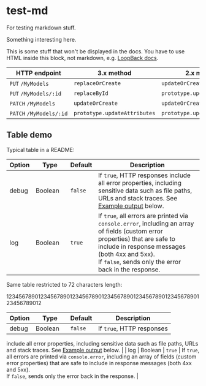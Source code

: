 # test-md
For testing markdown stuff.


Something interesting here.

<div class="gh-only">
<p>This is some stuff that won't be displayed in the docs.
You have to use HTML inside this block, not markdown, e.g. 
<a href="http://loopback.io/docs">LoopBack docs</a>.</p>
</div>

| HTTP endpoint | 3.x method | 2.x method |
|---|---|---|
| `PUT`&nbsp;`/MyModels` | `replaceOrCreate` | `updateOrCreate` |
| `PUT`&nbsp;`/MyModels/:id` | `replaceById` | `prototype.updateAttributes` |
| `PATCH`&nbsp;`/MyModels` | `updateOrCreate` | `updateOrCreate` |
| <a name="patch1"></a>`PATCH`&nbsp;`/MyModels/:id` | `prototype.updateAttributes` | `prototype.updateAttributes` |

## Table demo

Typical table in a README:

| Option | Type | Default | Description |
| ---- | ---- | ---- | ---- |
| debug | Boolean&nbsp;&nbsp;&nbsp; | `false` | If `true`, HTTP responses include all error properties, including sensitive data such as file paths, URLs and stack traces. See [Example output](#example) below. |
| log | Boolean | `true` |  If `true`, all errors are printed via `console.error`, including an array of fields (custom error properties) that are safe to include in response messages (both 4xx and 5xx). <br/> If `false`, sends only the error back in the response. |

Same table restricted to 72 characters length:

123456789012345678901234567890123456789012345678901234567890123456789012

| Option | Type | Default | Description |
| ---- | ---- | ---- | ---- |
| debug | Boolean&nbsp;&nbsp;&nbsp; | `false` | If `true`, HTTP responses
include all error properties, including sensitive data such as file paths,
URLs and stack traces. See [Example output](#example) below. |
| log | Boolean | `true` |  If `true`, all errors are printed via 
`console.error`, including an array of fields (custom error properties)
that are safe to include in response messages (both 4xx and 5xx). 
<br/> If `false`, sends only the error back in the response. |


